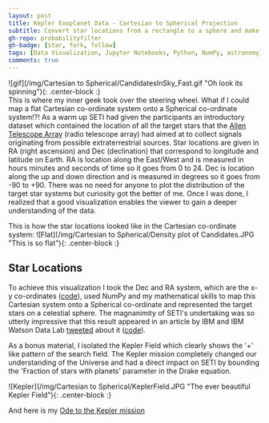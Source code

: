 ```yaml
---
layout: post
title: Kepler Exoplanet Data - Cartesian to Spherical Projection
subtitle: Convert star locations from a rectangle to a sphere and make it spin! 
gh-repo: probabilityfilter
gh-badge: [star, fork, follow]
tags: [Data Visualization, Jupyter Notebooks, Python, NumPy, astronomy]
comments: true
---
```


![gif](/img/Cartesian to Spherical/CandidatesInSky_Fast.gif "Oh look its spinning"){: .center-block :}  
This is where my inner geek took over the steering wheel. What if I could map a flat Cartesian co-ordinate system onto a Spherical co-ordinate system!?! As a warm up SETI had given the participants an introductory dataset which contained the location of all the target stars that the [Allen Telescope Array](https://www.seti.org/seti-institute/project/details/fact-sheet) (radio telescope array) had aimed at to collect signals originating from possible extraterrestrial sources. Star locations are given in RA (right ascension) and Dec (declination) that correspond to longitude and latitude on Earth. RA is location along the East/West and is measured in hours minutes and seconds of time so it goes from 0 to 24. Dec is location along the up and down direction and is measured in degrees so it goes from -90 to +90. There was no need for anyone to plot the distribution of the target star systems but curiosity got the better of me. Once I was done, I realized that a good visualization enables the viewer to gain a deeper understanding of the data.

This is how the star locations looked like in the Cartesian co-ordinate system:
![Flat](/img/Cartesian to Spherical/Density plot of Candidates.JPG "This is so flat"){: .center-block :} 

## Star Locations
To achieve this visualization I took the Dec and RA system, which are the x-y co-ordinates ([code](https://github.com/probabilityfilter/ML-SETI-IBM/blob/master/notebooks/CandidateLocation_BySize.ipynb)), used NumPy and my mathematical skills to map this Cartesian system onto a Spherical co-ordinate and represented the target stars on a celestial sphere. The magnanimity of SETI's undertaking was so utterly impressive that this result appeared in an article by IBM and IBM Watson Data Lab [tweeted](https://twitter.com/WatsonDataLab/status/864494962280460288) about it ([code](https://github.com/probabilityfilter/ML-SETI-IBM/blob/master/notebooks/RA_Dec_to_SphericalSystem.ipynb)). 

As a bonus material, I isolated the Kepler Field which clearly shows the '+' like pattern of the search field. The Kepler mission completely changed our understanding of the Universe and had a direct impact on SETI by bounding the 'Fraction of stars with planets' parameter in the Drake equation.

![Kepler](/img/Cartesian to Spherical/KeplerField.JPG "The ever beautiful Kepler Field"){: .center-block :}  

And here is my [Ode to the Kepler mission](https://twitter.com/click_arun/status/1016406934302257152)
